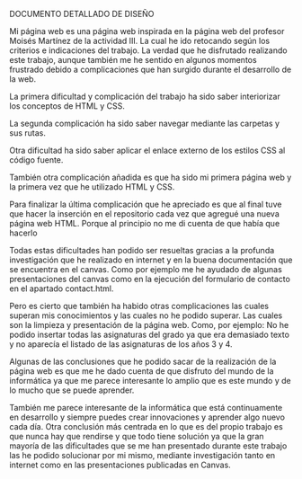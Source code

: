 DOCUMENTO DETALLADO DE DISEÑO

Mi página web es una página web inspirada en la página web del profesor Moisés Martínez de la actividad III.
La cual he ido retocando según los criterios e indicaciones del trabajo. La verdad que he disfrutado realizando este
trabajo, aunque también me he sentido en algunos momentos frustrado debido a complicaciones que han surgido durante
el desarrollo de la web.

La primera dificultad y complicación del trabajo ha sido saber interiorizar los conceptos de HTML y CSS.

La segunda complicación ha sido saber navegar mediante las carpetas y sus rutas.

Otra dificultad ha sido saber aplicar el enlace externo de los estilos CSS al código fuente.

También otra complicación añadida es que ha sido mi primera página web y la primera vez que he utilizado HTML y CSS.

Para finalizar la última complicación que he apreciado es que al final tuve que hacer la inserción en el repositorio
cada vez que agregué una nueva página web HTML. Porque al principio no me di cuenta de que había que hacerlo

Todas estas dificultades han podido ser resueltas gracias a la profunda investigación que he realizado en internet y
en la buena documentación que se encuentra en el canvas. Como por ejemplo me he ayudado de algunas presentaciones del
canvas como en la ejecución del formulario de contacto en el apartado contact.html.

Pero es cierto que también ha habido otras complicaciones las cuales superan mis conocimientos y las cuales no he podido
superar. Las cuales son la limpieza y presentación de la página web. Como, por ejemplo: No he podido insertar todas las 
asignaturas del grado ya que era demasiado texto y no aparecía el listado de las asignaturas de los años 3 y 4.

Algunas de las conclusiones que he podido sacar de la realización de la página web es que me he dado cuenta de que
disfruto del mundo de la informática ya que me parece interesante lo amplio que es este mundo y de lo mucho que se 
puede aprender.

También me parece interesante de la informática que está continuamente en desarrollo y siempre puedes crear innovaciones
y aprender algo nuevo cada día. Otra conclusión más centrada en lo que es del propio trabajo es que nunca hay que
rendirse y que todo tiene solución ya que la gran mayoría de las dificultades que se me han presentado durante este
trabajo las he podido solucionar por mi mismo, mediante investigación tanto en internet como en las presentaciones
publicadas en Canvas.
